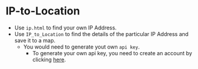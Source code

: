 # IP-to-Location

* Use `ip.html` to find your own IP Address.
* Use `IP_to_Location` to find the details of the particular IP Address and save it to a map. 
    * You would need to generate yout own `api key`.
         * To generate your own api key, you need to create an account by clicking [here](https://ipinfo.io/).
